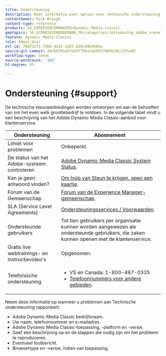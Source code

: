 ```yaml
---
title: Ondersteuning
description: Meer informatie over opties voor technische ondersteuning voor Adobe Dynamic Media Classic.
contentOwner: Rick Brough
content-type: reference
products: SG_EXPERIENCEMANAGER/Dynamic-Media-Classic
geptopics: SG_SCENESEVENONDEMAND_PK/categories/introducing_adobe_scene7
feature: Dynamic Media Classic
role: Admin,User
exl-id: 708f32f1-fdbb-4a32-a1b7-836c99b458be
source-git-commit: d43b0791e67d43ff56a7ab85570b9639c2375e05
workflow-type: tm+mt
source-wordcount: '192'
ht-degree: 0%

---
```


# Ondersteuning {#support}

De technische steunaanbiedingen worden ontworpen om aan de behoeften van om het even welk groottebedrijf te voldoen. In de volgende tabel vindt u een beschrijving van het Adobe Dynamic Media Classic-aanbod voor klantenservice:

| Ondersteuning | Abonnement |
| --- | --- |
| Limiet voor problemen | Onbeperkt. |
| De status van het Adobe-systeem controleren | [Adobe Dynamic Media Classic System Status](https://status.adobe.com/products/1175). |
| Kan je geen antwoord vinden? | [Om hulp van Steun te krijgen, open een kaartje](https://experienceleague.adobe.com/?support-solution=General#support). |
| Forum van de Gemeenschap | [Forum van de Experience Manager-gemeenschap](https://experienceleaguecommunities.adobe.com/t5/adobe-experience-manager/ct-p/adobe-experience-manager-community). |
| SLA (Service Level Agreements) | [Ondersteuningsservices / Voorwaarden](https://helpx.adobe.com/support/programs/support-policies-terms-conditions.html). |
| Ondersteunde gebruikers | Tot tien gebruikers per organisatie kunnen worden aangewezen als ondersteunde gebruikers, die zaken kunnen openen met de klantenservice. |
| Gratis live webtrainings- en instructievideo&#39;s | Opgenomen. |
| Telefonische ondersteuning | <ul><li>VS en Canada: 1-800-497-0335 </li><li>[Telefoonnummers voor andere gebieden](https://experienceleague.adobe.com/?support-tab=home#support). </li></ul> |

<!-- |Create a support case| [https://helpx.adobe.com/enterprise/admin-guide.html/enterprise/using/support-for-experience-cloud.ug.html](https://helpx.adobe.com/enterprise/admin-guide.html/enterprise/using/support-for-experience-cloud.ug.html) | -->

Neem deze informatie op wanneer u problemen aan Technische ondersteuning rapporteert:

* Adobe Dynamic Media Classic bedrijfsnaam.
* Uw naam, telefoonnummer en e-mailadres.
* Adobe Dynamic Media Classic-toepassing, -platform en -versie.
* Geef een beschrijving op en de stappen die nodig zijn om het probleem te reproduceren.
* Eventueel foutbericht.
* Browsertype en -versie, indien van toepassing.
